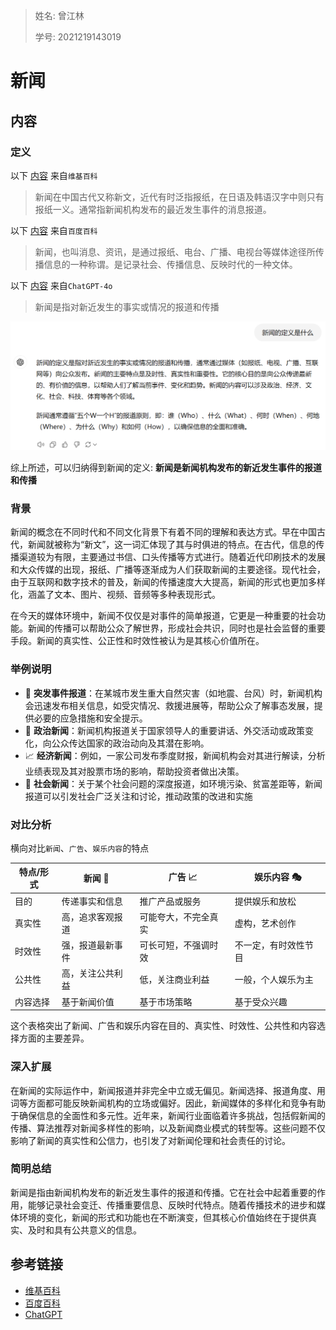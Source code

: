 > 姓名: 曾江林
> 
> 学号: 2021219143019

# 新闻

## 内容

### 定义

以下 [内容](https://zh.wikipedia.org/wiki/新闻) 来自`维基百科`

> 新闻在中国古代又称新文，近代有时泛指报纸，在日语及韩语汉字中则只有报纸一义。通常指新闻机构发布的最近发生事件的消息报道。

以下 [内容](https://baike.baidu.com/item/新闻/289002) 来自`百度百科`

> 新闻，也叫消息、资讯，是通过报纸、电台、广播、电视台等媒体途径所传播信息的一种称谓。是记录社会、传播信息、反映时代的一种文体。

以下 [内容](https://chatgpt.com) 来自`ChatGPT-4o`

> 新闻是指对新近发生的事实或情况的报道和传播

![pic](./figure/DB3C771C-65EA-4BB3-B5F9-3057F74F67E3.png)

综上所述，可以归纳得到新闻的定义: **新闻是新闻机构发布的新近发生事件的报道和传播**

### 背景

新闻的概念在不同时代和不同文化背景下有着不同的理解和表达方式。早在中国古代，新闻就被称为“新文”，这一词汇体现了其与时俱进的特点。在古代，信息的传播渠道较为有限，主要通过书信、口头传播等方式进行。随着近代印刷技术的发展和大众传媒的出现，报纸、广播等逐渐成为人们获取新闻的主要途径。现代社会，由于互联网和数字技术的普及，新闻的传播速度大大提高，新闻的形式也更加多样化，涵盖了文本、图片、视频、音频等多种表现形式。

在今天的媒体环境中，新闻不仅仅是对事件的简单报道，它更是一种重要的社会功能。新闻的传播可以帮助公众了解世界，形成社会共识，同时也是社会监督的重要手段。新闻的真实性、公正性和时效性被认为是其核心价值所在。

### 举例说明

- 🚨 **突发事件报道**：在某城市发生重大自然灾害（如地震、台风）时，新闻机构会迅速发布相关信息，如受灾情况、救援进展等，帮助公众了解事态发展，提供必要的应急措施和安全提示。
- 🎤 **政治新闻**：新闻机构报道关于国家领导人的重要讲话、外交活动或政策变化，向公众传达国家的政治动向及其潜在影响。
- 📈 **经济新闻**：例如，一家公司发布季度财报，新闻机构会对其进行解读，分析业绩表现及其对股票市场的影响，帮助投资者做出决策。
- 👥 **社会新闻**：关于某个社会问题的深度报道，如环境污染、贫富差距等，新闻报道可以引发社会广泛关注和讨论，推动政策的改进和实施

### 对比分析

横向对比`新闻`、`广告`、`娱乐内容`的特点

| 特点/形式 | 新闻 📰    | 广告 📈      | 娱乐内容 🎭    |
|-------|----------|------------|------------|
| 目的    | 传递事实和信息  | 推广产品或服务    | 提供娱乐和放松    |
| 真实性   | 高，追求客观报道 | 可能夸大，不完全真实 | 虚构，艺术创作    |
| 时效性   | 强，报道最新事件 | 可长可短，不强调时效 | 不一定，有时效性节目 |
| 公共性   | 高，关注公共利益 | 低，关注商业利益   | 一般，个人娱乐为主  |
| 内容选择  | 基于新闻价值   | 基于市场策略     | 基于受众兴趣     |

这个表格突出了新闻、广告和娱乐内容在目的、真实性、时效性、公共性和内容选择方面的主要差异。

### 深入扩展

在新闻的实际运作中，新闻报道并非完全中立或无偏见。新闻选择、报道角度、用词等方面都可能反映新闻机构的立场或偏好。因此，新闻媒体的多样化和竞争有助于确保信息的全面性和多元性。近年来，新闻行业面临着许多挑战，包括假新闻的传播、算法推荐对新闻多样性的影响，以及新闻商业模式的转型等。这些问题不仅影响了新闻的真实性和公信力，也引发了对新闻伦理和社会责任的讨论。

### 简明总结

新闻是指由新闻机构发布的新近发生事件的报道和传播。它在社会中起着重要的作用，能够记录社会变迁、传播重要信息、反映时代特点。随着传播技术的进步和媒体环境的变化，新闻的形式和功能也在不断演变，但其核心价值始终在于提供真实、及时和具有公共意义的信息。

## 参考链接

- [维基百科](https://zh.wikipedia.org/wiki/新闻)
- [百度百科](https://baike.baidu.com/item/新闻/289002)
- [ChatGPT](https://chatgpt.com)


